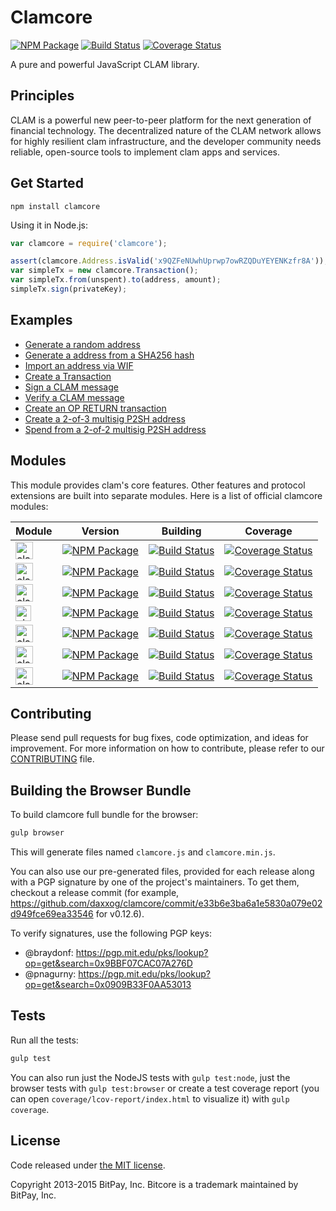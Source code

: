 Clamcore
=======

[![NPM Package](https://img.shields.io/npm/v/clamcore.svg?style=flat-square)](https://www.npmjs.org/package/clamcore)
[![Build Status](https://img.shields.io/travis/daxxog/clamcore.svg?branch=master&style=flat-square)](https://travis-ci.org/daxxog/clamcore)
[![Coverage Status](https://coveralls.io/repos/daxxog/clamcore/badge.svg?branch=dev-1)](https://coveralls.io/r/daxxog/clamcore?branch=dev-1)


A pure and powerful JavaScript CLAM library.

## Principles

CLAM is a powerful new peer-to-peer platform for the next generation of financial technology. The decentralized nature of the CLAM network allows for highly resilient clam infrastructure, and the developer community needs reliable, open-source tools to implement clam apps and services.

## Get Started

```
npm install clamcore
```

Using it in Node.js:

```javascript
var clamcore = require('clamcore');

assert(clamcore.Address.isValid('x9QZFeNUwhUprwp7owRZQDuYEYENKzfr8A'));
var simpleTx = new clamcore.Transaction();
var simpleTx.from(unspent).to(address, amount);
simpleTx.sign(privateKey);
```

## Examples

* [Generate a random address](https://github.com/daxxog/clamcore/blob/master/docs/examples.md#generate-a-random-address)
* [Generate a address from a SHA256 hash](https://github.com/daxxog/clamcore/blob/master/docs/examples.md#generate-a-address-from-a-sha256-hash)
* [Import an address via WIF](https://github.com/daxxog/clamcore/blob/master/docs/examples.md#import-an-address-via-wif)
* [Create a Transaction](https://github.com/daxxog/clamcore/blob/master/docs/examples.md#create-a-transaction)
* [Sign a CLAM message](https://github.com/daxxog/clamcore/blob/master/docs/examples.md#sign-a-clam-message)
* [Verify a CLAM message](https://github.com/daxxog/clamcore/blob/master/docs/examples.md#verify-a-clam-message)
* [Create an OP RETURN transaction](https://github.com/daxxog/clamcore/blob/master/docs/examples.md#create-an-op-return-transaction)
* [Create a 2-of-3 multisig P2SH address](https://github.com/daxxog/clamcore/blob/master/docs/examples.md#create-a-2-of-3-multisig-p2sh-address)
* [Spend from a 2-of-2 multisig P2SH address](https://github.com/daxxog/clamcore/blob/master/docs/examples.md#spend-from-a-2-of-2-multisig-p2sh-address)


## Modules
This module provides clam's core features. Other features and protocol extensions are built into separate modules. Here is a list of official clamcore modules:

Module | Version | Building | Coverage
-------|---------|----------|---------
<a href="http://github.com/daxxog/clamcore-payment-protocol"><img src="http://clamcore.io/css/images/clamcore-payment-protocol.svg" alt="clamcore-payment-protocol" height="28"></a> | [![NPM Package](https://img.shields.io/npm/v/clamcore-payment-protocol.svg?style=flat-square)](https://www.npmjs.org/package/clamcore-payment-protocol) | [![Build Status](https://img.shields.io/travis/daxxog/clamcore-payment-protocol.svg?branch=master&style=flat-square)](https://travis-ci.org/daxxog/clamcore-payment-protocol) | [![Coverage Status](https://img.shields.io/coveralls/daxxog/clamcore-payment-protocol.svg?style=flat-square)](https://coveralls.io/r/daxxog/clamcore-payment-protocol)
<a href="http://github.com/daxxog/clamcore-p2p"><img src="http://clamcore.io/css/images/clamcore-p2p.svg" alt="clamcore-p2p" height="28"></a> | [![NPM Package](https://img.shields.io/npm/v/clamcore-p2p.svg?style=flat-square)](https://www.npmjs.org/package/clamcore-p2p) | [![Build Status](https://img.shields.io/travis/daxxog/clamcore-p2p.svg?branch=master&style=flat-square)](https://travis-ci.org/daxxog/clamcore-p2p) | [![Coverage Status](https://img.shields.io/coveralls/daxxog/clamcore-p2p.svg?style=flat-square)](https://coveralls.io/r/daxxog/clamcore-p2p?branch=master)
<a href="http://github.com/daxxog/clamcore-mnemonic"><img src="http://clamcore.io/css/images/clamcore-mnemonic.svg" alt="clamcore-mnemonic" height="28"></a> | [![NPM Package](https://img.shields.io/npm/v/clamcore-mnemonic.svg?style=flat-square)](https://www.npmjs.org/package/clamcore-mnemonic) |  [![Build Status](https://img.shields.io/travis/daxxog/clamcore-mnemonic.svg?branch=master&style=flat-square)](https://travis-ci.org/daxxog/clamcore-mnemonic) | [![Coverage Status](https://img.shields.io/coveralls/daxxog/clamcore-mnemonic.svg?style=flat-square)](https://coveralls.io/r/daxxog/clamcore-mnemonic)
<a href="http://github.com/daxxog/clamcore-ecies"><img src="http://clamcore.io/css/images/clamcore-ecies.svg" alt="clamcore-ecies" height="25"></a> | [![NPM Package](https://img.shields.io/npm/v/clamcore-ecies.svg?style=flat-square)](https://www.npmjs.org/package/clamcore-ecies) | [![Build Status](https://img.shields.io/travis/daxxog/clamcore-ecies.svg?branch=master&style=flat-square)](https://travis-ci.org/daxxog/clamcore-ecies) | [![Coverage Status](https://img.shields.io/coveralls/daxxog/clamcore-ecies.svg?style=flat-square)](https://coveralls.io/r/daxxog/clamcore-ecies)
<a href="http://github.com/daxxog/clamcore-channel"><img src="http://clamcore.io/css/images/clamcore-channel.svg" alt="clamcore-channel" height="28"></a> | [![NPM Package](https://img.shields.io/npm/v/clamcore-channel.svg?style=flat-square)](https://www.npmjs.org/package/clamcore-channel) | [![Build Status](https://img.shields.io/travis/daxxog/clamcore-channel.svg?branch=master&style=flat-square)](https://travis-ci.org/daxxog/clamcore-channel) | [![Coverage Status](https://img.shields.io/coveralls/daxxog/clamcore-channel.svg?style=flat-square)](https://coveralls.io/r/daxxog/clamcore-channel)
<a href="http://github.com/daxxog/clamcore-explorers"><img src="http://clamcore.io/css/images/clamcore-explorers.svg" alt="clamcore-explorers" height="28"></a> | [![NPM Package](https://img.shields.io/npm/v/clamcore-explorers.svg?style=flat-square)](https://www.npmjs.org/package/clamcore-explorers) | [![Build Status](https://img.shields.io/travis/daxxog/clamcore-explorers.svg?branch=master&style=flat-square)](https://travis-ci.org/daxxog/clamcore-explorers) | [![Coverage Status](https://img.shields.io/coveralls/daxxog/clamcore-explorers.svg?style=flat-square)](https://coveralls.io/r/daxxog/clamcore-explorers)
<a href="http://github.com/daxxog/clamcore-message"><img src="http://clamcore.io/css/images/clamcore-message.svg" alt="clamcore-message" height="28"></a> | [![NPM Package](https://img.shields.io/npm/v/clamcore-message.svg?style=flat-square)](https://www.npmjs.org/package/clamcore-message) | [![Build Status](https://img.shields.io/travis/daxxog/clamcore-message.svg?branch=master&style=flat-square)](https://travis-ci.org/daxxog/clamcore-message) | [![Coverage Status](https://img.shields.io/coveralls/daxxog/clamcore-message.svg?style=flat-square)](https://coveralls.io/r/daxxog/clamcore-message)

## Contributing

Please send pull requests for bug fixes, code optimization, and ideas for improvement. For more information on how to contribute, please refer to our [CONTRIBUTING](https://github.com/daxxog/clamcore/blob/master/CONTRIBUTING.md) file. 

## Building the Browser Bundle

To build clamcore full bundle for the browser:

```sh
gulp browser
```

This will generate files named `clamcore.js` and `clamcore.min.js`.

You can also use our pre-generated files, provided for each release along with a PGP signature by one of the project's maintainers. To get them, checkout a release commit (for example, https://github.com/daxxog/clamcore/commit/e33b6e3ba6a1e5830a079e02d949fce69ea33546 for v0.12.6).

To verify signatures, use the following PGP keys:
- @braydonf: https://pgp.mit.edu/pks/lookup?op=get&search=0x9BBF07CAC07A276D
- @pnagurny: https://pgp.mit.edu/pks/lookup?op=get&search=0x0909B33F0AA53013

## Tests

Run all the tests:

```sh
gulp test
```

You can also run just the NodeJS tests with `gulp test:node`, just the browser tests with `gulp test:browser`
or create a test coverage report (you can open `coverage/lcov-report/index.html` to visualize it) with `gulp coverage`.

## License

Code released under [the MIT license](https://github.com/daxxog/clamcore/blob/master/LICENSE).

Copyright 2013-2015 BitPay, Inc. Bitcore is a trademark maintained by BitPay, Inc.
